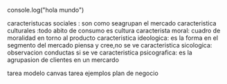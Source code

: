 
console.log("hola mundo")


caracteristucas sociales : son como seagrupan el mercado 
caracteristica culturales :todo abito de consumo es cultura 
caracterista moral: cuadro de moralidad en torno al producto 
caracteristica ideologica: es la forma  en el segmento  del mercado piensa y cree,no se ve
caracteristica sicologica: observacion  conductas si se ve 
caracteristica psicografica: es la agrupasion de clientes en un mercardo 

tarea modelo canvas 
tarea ejemplos plan de negocio